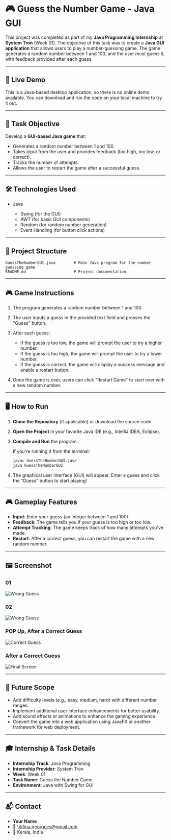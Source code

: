 # 🎮 Guess the Number Game - Java GUI

This project was completed as part of my **Java Programming Internship** at **System Tron** (Week 01). The objective of this task was to create a **Java GUI application** that allows users to play a number-guessing game. The game generates a random number between 1 and 100, and the user must guess it, with feedback provided after each guess.

---

## 🚀 Live Demo

This is a Java-based desktop application, so there is no online demo available. You can download and run the code on your local machine to try it out.

---

## 📌 Task Objective

Develop a **GUI-based Java game** that:

* Generates a random number between 1 and 100.
* Takes input from the user and provides feedback (too high, too low, or correct).
* Tracks the number of attempts.
* Allows the user to restart the game after a successful guess.

---

## 🛠️ Technologies Used

* Java

  * Swing (for the GUI)
  * AWT (for basic GUI components)
  * Random (for random number generation)
  * Event Handling (for button click actions)

---

## 📁 Project Structure

```
GuessTheNumberGUI.java        # Main Java program for the number guessing game
README.md                     # Project documentation
```

---

## 🎮 Game Instructions

1. The program generates a random number between 1 and 100.
2. The user inputs a guess in the provided text field and presses the "Guess" button.
3. After each guess:

   * If the guess is too low, the game will prompt the user to try a higher number.
   * If the guess is too high, the game will prompt the user to try a lower number.
   * If the guess is correct, the game will display a success message and enable a restart button.
4. Once the game is over, users can click "Restart Game" to start over with a new random number.

---

## 🖥️ How to Run

1. **Clone the Repository** (if applicable) or download the source code.

2. **Open the Project** in your favorite Java IDE (e.g., IntelliJ IDEA, Eclipse).

3. **Compile and Run** the program.

   If you're running it from the terminal:

   ```bash
   javac GuessTheNumberGUI.java
   java GuessTheNumberGUI
   ```

4. The graphical user interface (GUI) will appear. Enter a guess and click the "Guess" button to start playing!

---

## 🎮 Gameplay Features

* **Input**: Enter your guess (an integer between 1 and 100).
* **Feedback**: The game tells you if your guess is too high or too low.
* **Attempt Tracking**: The game keeps track of how many attempts you've made.
* **Restart**: After a correct guess, you can restart the game with a new random number.

---

## 🖼️ Screenshot

### 01
![Wrong Guess](SS01.png)

### 02
![Wrong Guess](SS02.png)

### POP Up, After a Correct Guess
![Correct Guess](SS03.png)

### After a Correct Guess
![Final Screen](SS04.png)

---

## 🔧 Future Scope

* Add difficulty levels (e.g., easy, medium, hard) with different number ranges.
* Implement additional user interface enhancements for better usability.
* Add sound effects or animations to enhance the gaming experience.
* Convert the game into a web application using JavaFX or another framework for web deployment.

---

## 🎓 Internship & Task Details

* **Internship Track**: Java Programming
* **Internship Provider**: System Tron
* **Week**: Week 01
* **Task Name**: Guess the Number Game
* **Environment**: Java with Swing for GUI

---

## 📬 Contact

* **Your Name**
* 📧 \difina.georgecs@gmail.com
* 📍 Kerala, India

